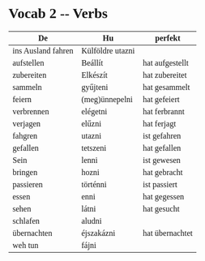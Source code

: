 <span style="font-family:'cascadia code'">

# Vocab 2 -- Verbs

|De|Hu|perfekt|
|-----|-----|-----|
|ins Ausland fahren|Külföldre utazni|
|aufstellen|Beállít|hat aufgestellt
|zubereiten|Elkészít|hat zubereitet
|sammeln|gyűjteni|hat gesammelt
|feiern|(meg)ünnepelni|hat gefeiert
|verbrennen|elégetni|hat ferbrannt
|verjagen|elűzni| hat ferjagt
|fahgren|utazni|ist gefahren|
|gefallen|tetszeni|hat gefallen|
|Sein|lenni|ist gewesen|
|bringen|hozni|hat gebracht|
|passieren|történni|ist passiert|
|essen|enni|hat gegessen|
|sehen|látni|hat gesucht|
|schlafen|aludni||
|übernachten|éjszakázni|hat übernachtet|
|weh tun|fájni||